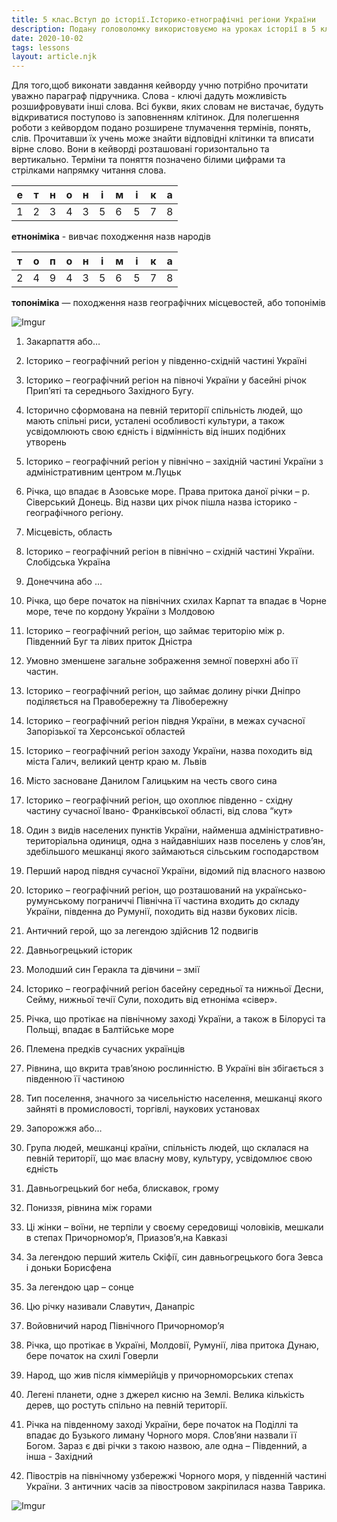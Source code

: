 ```yaml
---
title: 5 клас.Вступ до історії.Історико-етнографічні регіони України 
description: Подану головоломку використовуємо на уроках історії в 5 класі для домашнього опрацювання теми та під час дистанційного навчання
date: 2020-10-02
tags: lessons
layout: article.njk
---
```


Для того,щоб виконати завдання кейворду учню потрібно прочитати уважно параграф підручника. Слова - ключі дадуть можливість розшифровувати інші слова. Всі букви, яких словам не вистачає, будуть відкриватися поступово із заповненням клітинок. Для полегшення роботи з кейвордом подано розширене тлумачення термінів, понять, слів. Прочитавши їх учень може знайти відповідні клітинки та вписати вірне слово. Вони в кейворді розташовані горизонтально та вертикально. Терміни та поняття позначено білими цифрами та стрілками напрямку читання слова.

| е | т | н | о | н | і | м | і | к | а |
| ---- | ---- | ---- | ---- | ---- | ---- | ---- | ---- | ---- | ---- |
| 1 | 2 | 3 | 4 | 3 | 5 | 6 | 5 | 7 | 8 |

**етноніміка** - вивчає походження назв народів 

| т | о | п | о | н | і | м | і | к | а |
| ---- | ---- | ---- | ---- | ---- | ---- | ---- | ---- | ---- | ---- |
| 2 | 4 | 9 | 4 | 3 | 5 | 6 | 5 | 7 | 8 |

**топоніміка** — походження назв географічних місцевостей, або топонімів

![Imgur](https://i.imgur.com/qN5pN70.png)

1. Закарпаття або…

2. Історико – географічний регіон у південно-східній частині Україні

3. Історико – географічний регіон на півночі України у басейні річок Прип’яті та середнього Західного Бугу.

4. Історично сформована на певній території спільність людей, що мають спільні риси, усталені особливості культури, а також усвідомлюють свою єдність і відмінність від інших подібних утворень 

5. Історико – географічний регіон у північно – західній частині України з адміністративним центром м.Луцьк

6. Річка, що впадає в Азовське море. Права притока даної річки – р. Сіверський Донець. Від назви цих річок пішла назва історико - географічного регіону.

7. Місцевість, область

8. Історико – географічний регіон в північно – східній частині України. Слобідська Україна

9. Донеччина або …

10. Річка, що бере початок на північних схилах Карпат та впадає в Чорне море, тече по кордону України з Молдовою

11. Історико – географічний регіон, що займає територію між р. Південний Буг та лівих приток Дністра

12. Умовно зменшене загальне зображення земної поверхні або її частин.

13. Історико – географічний регіон, що займає долину річки Дніпро поділяється на Правобережну та Лівобережну

14. Історико – географічний регіон півдня України, в межах сучасної Запорізької та Херсонської областей

15. Історико – географічний регіон заходу України, назва походить від міста Галич, великий центр краю м. Львів

16. Місто засноване Данилом Галицьким на честь свого сина

17. Історико – географічний регіон, що охоплює південно - східну частину сучасної Івано- Франківської області, від слова “кут»

18. Один з видів населених пунктів України, найменша адміністративно- територіальна одиниця, одна з найдавніших назв поселень у слов’ян, здебільшого мешканці якого займаються сільським господарством

19. Перший народ півдня сучасної України, відомий під власного назвою

20. Історико – географічний регіон, що розташований на українсько-румунському пограниччі Північна її частина входить до складу України, південна до Румунії, походить від назви букових лісів.

21. Античний герой, що за легендою здійснив 12 подвигів

22. Давньогрецький історик

23. Молодший син Геракла та дівчини – змії

24. Історико – географічний регіон басейну середньої та нижньої Десни, Сейму, нижньої течії Сули, походить від етноніма «сівер».

25. Річка, що протікає на північному заході України, а також в Білорусі та Польщі, впадає в Балтійське море

26. Племена предків сучасних українців

27. Рівнина, що вкрита трав’яною рослинністю. В Україні він збігається з південною її частиною

28. Тип поселення, значного за чисельністю населення, мешканці якого зайняті в промисловості, торгівлі, наукових установах

29. Запорожжя або…

30. Група людей, мешканці країни, спільність людей, що склалася на певній території, що має власну мову, культуру, усвідомлює свою єдність

31. Давньогрецький бог неба, блискавок, грому

32. Пониззя, рівнина між горами

33. Ці жінки – воїни, не терпіли у своєму середовищі чоловіків, мешкали в степах Причорномор’я, Приазов’я,на Кавказі

34. За легендою перший житель Скіфії, син давньогрецького бога Зевса і доньки Борисфена

35. За легендою цар – сонце

36. Цю річку називали Славутич, Данапріс

37. Войовничий народ Північного Причорномор’я

38. Річка, що протікає в Україні, Молдовії, Румунії, ліва притока Дунаю, бере початок на схилі Говерли 

39. Народ, що жив після кіммерійців у причорноморських степах

40. Легені планети, одне з джерел кисню на Землі. Велика кількість дерев, що ростуть спільно на певній території.

41. Річка на південному заході України, бере початок на Поділлі та впадає до Бузького лиману Чорного моря. Слов’яни назвали її Богом. Зараз є дві річки з такою назвою, але одна – Південний, а інша - Західний

42. Півострів на північному узбережжі Чорного моря, у південній частині України. З античних часів за півостровом закріпилася назва Таврика.



![Imgur](https://i.imgur.com/27XSWuq.png)